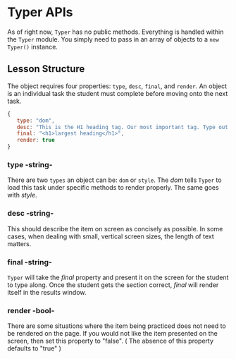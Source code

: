 # Typer APIs

As of right now, `Typer` has no public methods. Everything is handled within the `Typer` module. You simply need to pass in an array of objects to a `new Typer()` instance.

## Lesson Structure

The object requires four properties: `type`, `desc`, `final`, and `render`. An object is an individual task the student must complete before moving onto the next task.

```JavaScript
{
   type: "dom",
   desc: "This is the H1 heading tag. Our most important tag. Type out the tag and the words in between.",
   final: "<h1>largest heading</h1>",
   render: true
}
```

### type -string-

There are two `types` an object can be: `dom` or `style`. The _dom_ tells `Typer` to load this task under specific methods to render properly. The same goes with _style_.

### desc -string-

This should describe the item on screen as concisely as possible. In some cases, when dealing with small, vertical screen sizes, the length of text matters.

### final -string-

`Typer` will take the _final_ property and present it on the screen for the student to type along. Once the student gets the section correct, _final_ will render itself in the results window.

### render -bool-

There are some situations where the item being practiced does not need to be rendered on the page. If you would not like the item presented on the screen, then set this property to "false". ( The absence of this property defaults to "true" )
